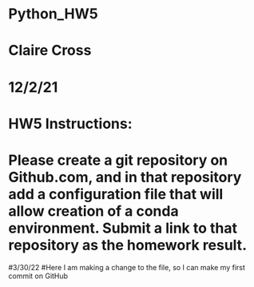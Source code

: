 # Python_HW5
# Claire Cross
# 12/2/21

# HW5 Instructions: 
# Please create a git repository on Github.com, and in that repository add a configuration file that will allow creation of a conda environment. Submit a link to that repository as the homework result.


#3/30/22
#Here I am making a change to the file, so I can make my first commit on GitHub
